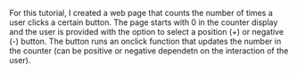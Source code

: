 For this tutorial, I created a web page that counts the number of times a user clicks a certain button. 
The page starts with 0 in the counter display and the user is provided with the option to select a position (+) or negative (-) button. 
The button runs an onclick function that updates the number in the counter (can be positive or negative dependetn on the interaction of the user).
